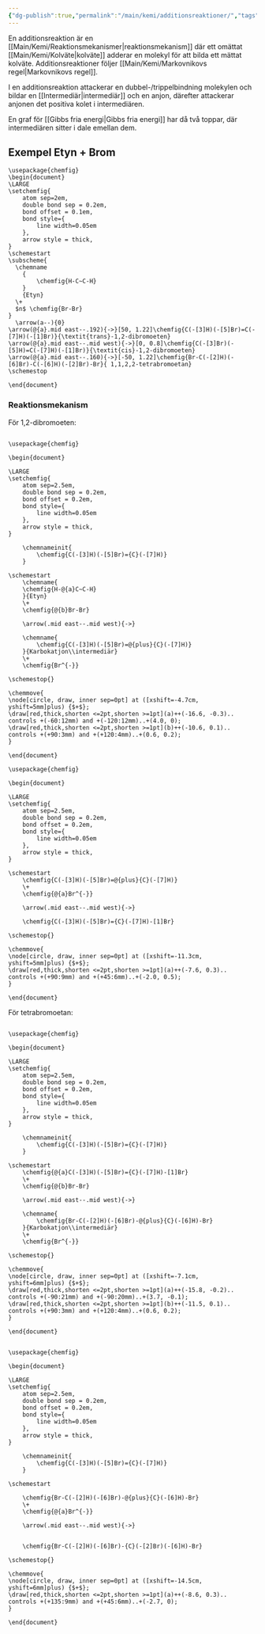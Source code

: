 ```yaml
---
{"dg-publish":true,"permalink":"/main/kemi/additionsreaktioner/","tags":["kemi","organisk-kemi"]}
---
```


En additionsreaktion är en [[Main/Kemi/Reaktionsmekanismer\|reaktionsmekanism]] där ett omättat [[Main/Kemi/Kolväte\|kolväte]] adderar en molekyl för att bilda ett mättat kolväte. Additionsreaktioner följer [[Main/Kemi/Markovnikovs regel\|Markovnikovs regel]].

I en additionsreaktion attackerar en dubbel-/trippelbindning molekylen och bildar en [[Intermediär\|intermediär]] och en anjon, därefter attackerar anjonen det positiva kolet i intermediären.

En graf för [[Gibbs fria energi\|Gibbs fria energi]] har då två toppar, där intermediären sitter i dale emellan dem.

## Exempel Etyn + Brom

```chemfig
\usepackage{chemfig}
\begin{document}
\LARGE
\setchemfig{
	atom sep=2em,
	double bond sep = 0.2em,
	bond offset = 0.1em,
	bond style={
		line width=0.05em
	},
	arrow style = thick,
}
\schemestart
\subscheme{
  \chemname
    {
	    \chemfig{H-C~C-H}
    }
    {Etyn}
  \+
  $n$ \chemfig{Br-Br}
}
  \arrow(a--){0}
\arrow(@{a}.mid east--.192){->}[50, 1.22]\chemfig{C(-[3]H)(-[5]Br)=C(-[7]H)(-[1]Br)}{\textit{trans}-1,2-dibromoeten}
\arrow(@{a}.mid east--.mid west){->}[0, 0.8]\chemfig{C(-[3]Br)(-[5]H)=C(-[7]H)(-[1]Br)}{\textit{cis}-1,2-dibromoeten}
\arrow(@{a}.mid east--.160){->}[-50, 1.22]\chemfig{Br-C(-[2]H)(-[6]Br)-C(-[6]H)(-[2]Br)-Br}{ 1,1,2,2-tetrabromoetan}
\schemestop

\end{document}
```

### Reaktionsmekanism

För 1,2-dibromoeten:

```chemfig

\usepackage{chemfig}

\begin{document}

\LARGE
\setchemfig{
	atom sep=2.5em,
	double bond sep = 0.2em,
	bond offset = 0.2em,
	bond style={
		line width=0.05em
	},
	arrow style = thick,
}

	\chemnameinit{
		\chemfig{C(-[3]H)(-[5]Br)={C}(-[7]H)}
	}

\schemestart
	\chemname{
	\chemfig{H-@{a}C~C-H}
	}{Etyn}
	\+
	\chemfig{@{b}Br-Br}
	
	\arrow(.mid east--.mid west){->}

	\chemname{
		\chemfig{C(-[3]H)(-[5]Br)=@{plus}{C}(-[7]H)}
	}{Karbokatjon\\intermediär}
	\+
	\chemfig{Br^{-}}

\schemestop{}

\chemmove{
\node[circle, draw, inner sep=0pt] at ([xshift=-4.7cm, yshift=5mm]plus) {$+$};
\draw[red,thick,shorten <=2pt,shorten >=1pt](a)++(-16.6, -0.3).. controls +(-60:12mm) and +(-120:12mm)..+(4.0, 0);
\draw[red,thick,shorten <=2pt,shorten >=1pt](b)++(-10.6, 0.1).. controls +(+90:3mm) and +(+120:4mm)..+(0.6, 0.2);
}

\end{document}
```


```chemfig
\usepackage{chemfig}

\begin{document}

\LARGE
\setchemfig{
	atom sep=2.5em,
	double bond sep = 0.2em,
	bond offset = 0.2em,
	bond style={
		line width=0.05em
	},
	arrow style = thick,
}

\schemestart
	\chemfig{C(-[3]H)(-[5]Br)=@{plus}{C}(-[7]H)}
	\+
	\chemfig{@{a}Br^{-}}
	
	\arrow(.mid east--.mid west){->}
	
	\chemfig{C(-[3]H)(-[5]Br)={C}(-[7]H)-[1]Br}

\schemestop{}

\chemmove{
\node[circle, draw, inner sep=0pt] at ([xshift=-11.3cm, yshift=5mm]plus) {$+$};
\draw[red,thick,shorten <=2pt,shorten >=1pt](a)++(-7.6, 0.3).. controls +(+90:9mm) and +(+45:6mm)..+(-2.0, 0.5);
}

\end{document}
```


För tetrabromoetan:

```chemfig

\usepackage{chemfig}

\begin{document}

\LARGE
\setchemfig{
	atom sep=2.5em,
	double bond sep = 0.2em,
	bond offset = 0.2em,
	bond style={
		line width=0.05em
	},
	arrow style = thick,
}

	\chemnameinit{
		\chemfig{C(-[3]H)(-[5]Br)={C}(-[7]H)}
	}

\schemestart
	\chemfig{@{a}C(-[3]H)(-[5]Br)={C}(-[7]H)-[1]Br}
	\+
	\chemfig{@{b}Br-Br}
	
	\arrow(.mid east--.mid west){->}

	\chemname{
		\chemfig{Br-C(-[2]H)(-[6]Br)-@{plus}{C}(-[6]H)-Br}
	}{Karbokatjon\\intermediär}
	\+
	\chemfig{Br^{-}}

\schemestop{}

\chemmove{
\node[circle, draw, inner sep=0pt] at ([xshift=-7.1cm, yshift=6mm]plus) {$+$};
\draw[red,thick,shorten <=2pt,shorten >=1pt](a)++(-15.8, -0.2).. controls +(-90:21mm) and +(-90:20mm)..+(3.7, -0.1);
\draw[red,thick,shorten <=2pt,shorten >=1pt](b)++(-11.5, 0.1).. controls +(+90:3mm) and +(+120:4mm)..+(0.6, 0.2);
}

\end{document}
```


```chemfig

\usepackage{chemfig}

\begin{document}

\LARGE
\setchemfig{
	atom sep=2.5em,
	double bond sep = 0.2em,
	bond offset = 0.2em,
	bond style={
		line width=0.05em
	},
	arrow style = thick,
}

	\chemnameinit{
		\chemfig{C(-[3]H)(-[5]Br)={C}(-[7]H)}
	}

\schemestart

	\chemfig{Br-C(-[2]H)(-[6]Br)-@{plus}{C}(-[6]H)-Br}
	\+
	\chemfig{@{a}Br^{-}}
	
	\arrow(.mid east--.mid west){->}


	\chemfig{Br-C(-[2]H)(-[6]Br)-{C}(-[2]Br)(-[6]H)-Br}

\schemestop{}

\chemmove{
\node[circle, draw, inner sep=0pt] at ([xshift=-14.5cm, yshift=6mm]plus) {$+$};
\draw[red,thick,shorten <=2pt,shorten >=1pt](a)++(-8.6, 0.3).. controls +(+135:9mm) and +(+45:6mm)..+(-2.7, 0);
}

\end{document}
```

